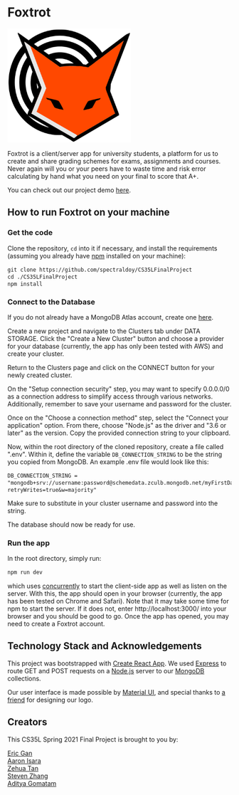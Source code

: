 # Foxtrot

<img src="./public/logo.png" width=278 height=256>

Foxtrot is a client/server app for university students, a platform for us to create and share grading schemes for exams, assignments and courses. Never again will you or your peers have to waste time and risk error calculating by hand what you need on your final to score that A+. 

You can check out our project demo [here](https://drive.google.com/file/d/1YGmZ9kHd3ThYW9xh495ZFk8eRI1fFA-X/view?usp=sharing).

## How to run Foxtrot on your machine

### Get the code

Clone the repository, `cd` into it if necessary, and install the requirements (assuming you already have [npm](https://www.npmjs.com/get-npm) installed on your machine):
```shell
git clone https://github.com/spectraldoy/CS35LFinalProject
cd ./CS35LFinalProject
npm install
```

### Connect to the Database

If you do not already have a MongoDB Atlas account, create one [here](https://www.mongodb.com/).

Create a new project and navigate to the Clusters tab under DATA STORAGE. Click the "Create a New Cluster" button and choose a provider for your database (currently, the app has only been tested with AWS) and create your cluster.

Return to the Clusters page and click on the CONNECT button for your newly created cluster. 

On the "Setup connection security" step, you may want to specify 0.0.0.0/0 as a connection address to simplify access through various networks. Additionally, remember to save your username and password for the cluster.

Once on the "Choose a connection method" step, select the "Connect your application" option. From there, choose "Node.js" as the driver and "3.6 or later" as the version. Copy the provided connection string to your clipboard.

Now, within the root directory of the cloned repository, create a file called ".env". Within it, define the variable `DB_CONNECTION_STRING` to be the string you copied from MongoDB. An example .env file would look like this:
```
DB_CONNECTION_STRING = "mongodb+srv://username:password@schemedata.zculb.mongodb.net/myFirstDatabase?retryWrites=true&w=majority"
```
Make sure to substitute in your cluster username and password into the string.

The database should now be ready for use.

### Run the app

In the root directory, simply run:
```bash
npm run dev
```
which uses [concurrently](https://www.npmjs.com/package/concurrently) to start the client-side app as well as listen on the server. With this, the app should open in your browser (currently, the app has been tested on Chrome and Safari). Note that it may take some time for npm to start the server. If it does not, enter http://localhost:3000/ into your browser and you should be good to go. Once the app has opened, you may need to create a Foxtrot account. 

## Technology Stack and Acknowledgements
This project was bootstrapped with [Create React App](https://github.com/facebook/create-react-app). We used [Express](https://expressjs.com/) to route GET and POST requests on a [Node.js](https://nodejs.org/) server to our [MongoDB](https://www.mongodb.com/) collections.

Our user interface is made possible by [Material UI](https://material-ui.com/), and special thanks to [a friend](https://www.instagram.com/zuu_xzsf/) for designing our logo.

## Creators
This CS35L Spring 2021 Final Project is brought to you by:

[Eric Gan](https://github.com/egan8888) \
[Aaron Isara](https://github.com/aaisara12) \
[Zehua Tan](https://github.com/zehuatan) \
[Steven Zhang](https://github.com/steveez123) \
[Aditya Gomatam](https://github.com/spectraldoy)
